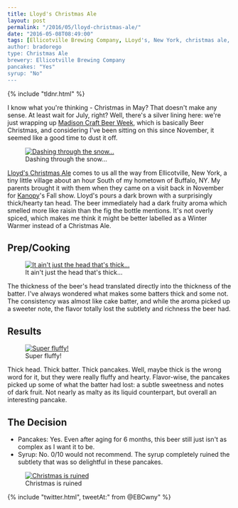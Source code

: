 ```yaml
---
title: Lloyd's Christmas Ale
layout: post
permalink: "/2016/05/lloyd-christmas-ale/"
date: "2016-05-08T08:49:00"
tags: [Ellicotville Brewing Company, LLoyd's, New York, christmas ale, winter warmer, brown ale, craft beer week]
author: bradorego
type: Christmas Ale
brewery: Ellicotville Brewing Company
pancakes: "Yes"
syrup: "No"
---
```


{% include "tldnr.html" %}

I know what you're thinking - Christmas in May? That doesn't make any sense. At least wait for July, right? Well, there's a silver lining here: we're just wrapping up <a href="http://madbeerweek.com" target="_blank">Madison Craft Beer Week</a>, which is basically Beer Christmas, and considering I've been sitting on this since November, it seemed like a good time to dust it off.

<figure class="imageWrap">
  <a href="{{ site.url }}/assets/full/ellicotville-christmas/beer.jpg" target="_blank">
    <img src="{{ site.url }}/assets/compressed/ellicotville-christmas/beer.jpg" alt="Dashing through the snow..." />
  </a>
  <figcaption>
    Dashing through the snow...
  </figcaption>
</figure>

<a href="http://www.beeradvocate.com/beer/profile/692/147837/" target="_blank">Lloyd's Christmas Ale</a> comes to us all the way from Ellicotville, New York, a tiny little village about an hour South of my hometown of Buffalo, NY. My parents brought it with them when they came on a visit back in November for <a href="http://kanopydance.org" target="_blank">Kanopy</a>'s Fall show. Lloyd's pours a dark brown with a surprisingly thick/hearty tan head. The beer immediately had a dark fruity aroma which smelled more like raisin than the fig the bottle mentions. It's not overly spiced, which makes me think it might be better labelled as a Winter Warmer instead of a Christmas Ale.

## Prep/Cooking

<figure class="imageWrap">
  <a href="{{ site.url }}/assets/full/ellicotville-christmas/batter.jpg" target="_blank">
    <img src="{{ site.url }}/assets/compressed/ellicotville-christmas/batter.jpg" alt="It ain't just the head that's thick..." />
  </a>
  <figcaption>
    It ain't just the head that's thick...
  </figcaption>
</figure>

The thickness of the beer's head translated directly into the thickness of the batter. I've always wondered what makes some batters thick and some not. The consistency was almost like cake batter, and while the aroma picked up a sweeter note, the flavor totally lost the subtlety and richness the beer had.

## Results

<figure class="imageWrap">
  <a href="{{ site.url }}/assets/full/ellicotville-christmas/pancakes.jpg" target="_blank">
    <img src="{{ site.url }}/assets/compressed/ellicotville-christmas/pancakes.jpg" alt="Super fluffy!" />
  </a>
  <figcaption>
    Super fluffy!
  </figcaption>
</figure>

Thick head. Thick batter. Thick pancakes. Well, maybe thick is the wrong word for it, but they were really fluffy and hearty. Flavor-wise, the pancakes picked up some of what the batter had lost: a subtle sweetness and notes of dark fruit. Not nearly as malty as its liquid counterpart, but overall an interesting pancake.

## The Decision

* Pancakes: Yes. Even after aging for 6 months, this beer still just isn't as complex as I want it to be.
* Syrup: No. 0/10 would not recommend. The syrup completely ruined the subtlety that was so delightful in these pancakes.

<figure class="imageWrap">
  <a href="{{ site.url }}/assets/full/ellicotville-christmas/syrup.jpg" target="_blank">
    <img src="{{ site.url }}/assets/compressed/ellicotville-christmas/syrup.jpg" alt="Christmas is ruined" />
  </a>
  <figcaption>
    Christmas is ruined
  </figcaption>
</figure>

{% include "twitter.html", tweetAt:" from @EBCwny" %}
